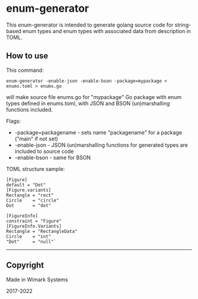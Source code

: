 # enum-generator #

This enum-generator is intended to generate golang source code for string-based enum types and enum types with associated data from description in TOML.

## How to use ##

This command:

    enum-generator -enable-json -enable-bson -package=mypackage < enums.toml > enums.go

will make source file enums.go for "mypackage" Go package with enum types defined in enums.toml, with JSON and BSON (un)marshalling functions included.

Flags:

 - -package=packagename - sets name "packagename" for a package ("main" if not set)
 - -enable-json - JSON (un)marshalling functions for generated types are included to source code
 - -enable-bson - same for BSON

TOML structure sample:

    [Figure]
    default = "Dot"
    [Figure.variants]
    Rectangle = "rect"
    Circle    = "circle"
    Dot       = "dot"

    [FigureInfo]
    constraint = "Figure"
    [FigureInfo.Variants]
    Rectangle = "RectangleData"
    Circle    = "int"
    "Dot"     = "null"`


<hr>

## Copyright

Made in Wimark Systems

2017-2022